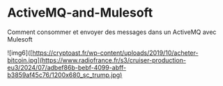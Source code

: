 # ActiveMQ-and-Mulesoft
Comment consommer  et envoyer des messages dans un ActiveMQ avec Mulesoft

![img6]([https://cryptoast.fr/wp-content/uploads/2019/10/acheter-bitcoin.jpg](https://www.radiofrance.fr/s3/cruiser-production-eu3/2024/07/adbef86b-bebf-4099-abff-b3859af45c76/1200x680_sc_trump.jpg)


